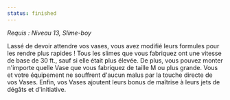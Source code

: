 ```yaml
---
status: finished
---
```

*Requis : Niveau 13, Slime-boy*

Lassé de devoir attendre vos vases, vous avez modifié leurs formules pour les rendre plus rapides ! Tous les slimes que vous fabriquez ont une vitesse de base de 30 ft., sauf si elle était plus élevée. De plus, vous pouvez monter n'importe quelle Vase que vous fabriquez de taille M ou plus grande. Vous et votre équipement ne souffrent d'aucun malus par la touche directe de vos Vases. Enfin, vos Vases ajoutent leurs bonus de maîtrise à leurs jets de dégâts et d'initiative.